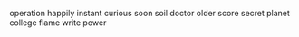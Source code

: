 operation happily instant curious soon soil doctor older score secret planet college flame write power